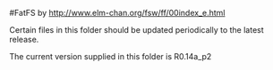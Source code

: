 #FatFS by http://www.elm-chan.org/fsw/ff/00index_e.html

Certain files in this folder should be updated periodically to the latest release.

The current version supplied in this folder is R0.14a_p2